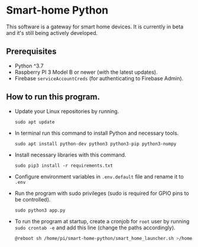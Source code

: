 # Smart-home Python

This software is a gateway for smart home devices.
It is currently in beta and it's still being actively developed.

## Prerequisites

- Python ^3.7
- Raspberry PI 3 Model B or newer (with the latest updates).
- Firebase `serviceAccountCreds` (for authenticating to Firebase Admin).

## How to run this program.

- Update your Linux repositories by running.

  ```
  sudo apt update
  ```

- In terminal run this command to install Python and necessary tools.

  ```
  sudo apt install python-dev python3 python3-pip python3-numpy
  ```

- Install necessary libraries with this command.

  ```
  sudo pip3 install -r requirements.txt
  ```

- Configure environment variables in `.env.default` file and rename it to `.env`

- Run the program with sudo privileges (sudo is required for GPIO pins to be controlled).

  ```
  sudo python3 app.py
  ```

- To run the program at startup, create a cronjob for `root` user by running `sudo crontab -e` and add this line (change the paths accordingly).
  ```bash
  @reboot sh /home/pi/smart-home-python/smart_home_launcher.sh >/home/pi/smart-home-python/smart_home.log 2>&1
  ```
